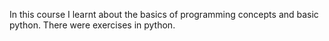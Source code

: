 In this course I learnt about the basics of programming concepts and basic python.
There were exercises in python.
